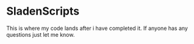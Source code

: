 # SladenScripts
This is where my code lands after i have completed it.
If anyone has any questions just let me know.
